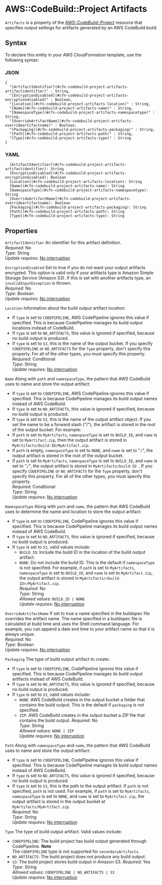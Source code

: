 # AWS::CodeBuild::Project Artifacts<a name="aws-properties-codebuild-project-artifacts"></a>

 `Artifacts` is a property of the [ AWS::CodeBuild::Project](https://docs.aws.amazon.com/AWSCloudFormation/latest/UserGuide/aws-resource-codebuild-project.html) resource that specifies output settings for artifacts generated by an AWS CodeBuild build\.

## Syntax<a name="aws-properties-codebuild-project-artifacts-syntax"></a>

To declare this entity in your AWS CloudFormation template, use the following syntax:

### JSON<a name="aws-properties-codebuild-project-artifacts-syntax.json"></a>

```
{
  "[ArtifactIdentifier](#cfn-codebuild-project-artifacts-artifactidentifier)" : String,
  "[EncryptionDisabled](#cfn-codebuild-project-artifacts-encryptiondisabled)" : Boolean,
  "[Location](#cfn-codebuild-project-artifacts-location)" : String,
  "[Name](#cfn-codebuild-project-artifacts-name)" : String,
  "[NamespaceType](#cfn-codebuild-project-artifacts-namespacetype)" : String,
  "[OverrideArtifactName](#cfn-codebuild-project-artifacts-overrideartifactname)" : Boolean,
  "[Packaging](#cfn-codebuild-project-artifacts-packaging)" : String,
  "[Path](#cfn-codebuild-project-artifacts-path)" : String,
  "[Type](#cfn-codebuild-project-artifacts-type)" : String
}
```

### YAML<a name="aws-properties-codebuild-project-artifacts-syntax.yaml"></a>

```
  [ArtifactIdentifier](#cfn-codebuild-project-artifacts-artifactidentifier): String
  [EncryptionDisabled](#cfn-codebuild-project-artifacts-encryptiondisabled): Boolean
  [Location](#cfn-codebuild-project-artifacts-location): String
  [Name](#cfn-codebuild-project-artifacts-name): String
  [NamespaceType](#cfn-codebuild-project-artifacts-namespacetype): String
  [OverrideArtifactName](#cfn-codebuild-project-artifacts-overrideartifactname): Boolean
  [Packaging](#cfn-codebuild-project-artifacts-packaging): String
  [Path](#cfn-codebuild-project-artifacts-path): String
  [Type](#cfn-codebuild-project-artifacts-type): String
```

## Properties<a name="aws-properties-codebuild-project-artifacts-properties"></a>

`ArtifactIdentifier`  <a name="cfn-codebuild-project-artifacts-artifactidentifier"></a>
 An identifier for this artifact definition\.   
*Required*: No  
*Type*: String  
*Update requires*: [No interruption](https://docs.aws.amazon.com/AWSCloudFormation/latest/UserGuide/using-cfn-updating-stacks-update-behaviors.html#update-no-interrupt)

`EncryptionDisabled`  <a name="cfn-codebuild-project-artifacts-encryptiondisabled"></a>
 Set to true if you do not want your output artifacts encrypted\. This option is valid only if your artifacts type is Amazon Simple Storage Service \(Amazon S3\)\. If this is set with another artifacts type, an `invalidInputException` is thrown\.   
*Required*: No  
*Type*: Boolean  
*Update requires*: [No interruption](https://docs.aws.amazon.com/AWSCloudFormation/latest/UserGuide/using-cfn-updating-stacks-update-behaviors.html#update-no-interrupt)

`Location`  <a name="cfn-codebuild-project-artifacts-location"></a>
Information about the build output artifact location:  
+ If `type` is set to `CODEPIPELINE`, AWS CodePipeline ignores this value if specified\. This is because CodePipeline manages its build output locations instead of CodeBuild\.
+ If `type` is set to `NO_ARTIFACTS`, this value is ignored if specified, because no build output is produced\.
+ If `type` is set to `S3`, this is the name of the output bucket\.
 If you specify `CODEPIPELINE` or `NO_ARTIFACTS` for the `Type` property, don't specify this property\. For all of the other types, you must specify this property\.   
*Required*: Conditional  
*Type*: String  
*Update requires*: [No interruption](https://docs.aws.amazon.com/AWSCloudFormation/latest/UserGuide/using-cfn-updating-stacks-update-behaviors.html#update-no-interrupt)

`Name`  <a name="cfn-codebuild-project-artifacts-name"></a>
Along with `path` and `namespaceType`, the pattern that AWS CodeBuild uses to name and store the output artifact:  
+ If `type` is set to `CODEPIPELINE`, AWS CodePipeline ignores this value if specified\. This is because CodePipeline manages its build output names instead of AWS CodeBuild\.
+ If `type` is set to `NO_ARTIFACTS`, this value is ignored if specified, because no build output is produced\.
+ If `type` is set to `S3`, this is the name of the output artifact object\. If you set the name to be a forward slash \("/"\), the artifact is stored in the root of the output bucket\.
For example:  
+  If `path` is set to `MyArtifacts`, `namespaceType` is set to `BUILD_ID`, and `name` is set to `MyArtifact.zip`, then the output artifact is stored in `MyArtifacts/build-ID/MyArtifact.zip`\. 
+  If `path` is empty, `namespaceType` is set to `NONE`, and `name` is set to "`/`", the output artifact is stored in the root of the output bucket\. 
+  If `path` is set to `MyArtifacts`, `namespaceType` is set to `BUILD_ID`, and `name` is set to "`/`", the output artifact is stored in `MyArtifacts/build-ID `\. 
 If you specify `CODEPIPELINE` or `NO_ARTIFACTS` for the `Type` property, don't specify this property\. For all of the other types, you must specify this property\.   
*Required*: Conditional  
*Type*: String  
*Update requires*: [No interruption](https://docs.aws.amazon.com/AWSCloudFormation/latest/UserGuide/using-cfn-updating-stacks-update-behaviors.html#update-no-interrupt)

`NamespaceType`  <a name="cfn-codebuild-project-artifacts-namespacetype"></a>
Along with `path` and `name`, the pattern that AWS CodeBuild uses to determine the name and location to store the output artifact:  
+ If `type` is set to `CODEPIPELINE`, CodePipeline ignores this value if specified\. This is because CodePipeline manages its build output names instead of AWS CodeBuild\.
+ If `type` is set to `NO_ARTIFACTS`, this value is ignored if specified, because no build output is produced\.
+ If `type` is set to `S3`, valid values include:
  +  `BUILD_ID`: Include the build ID in the location of the build output artifact\.
  +  `NONE`: Do not include the build ID\. This is the default if `namespaceType` is not specified\.
For example, if `path` is set to `MyArtifacts`, `namespaceType` is set to `BUILD_ID`, and `name` is set to `MyArtifact.zip`, the output artifact is stored in `MyArtifacts/<build-ID>/MyArtifact.zip`\.  
*Required*: No  
*Type*: String  
*Allowed values*: `BUILD_ID | NONE`  
*Update requires*: [No interruption](https://docs.aws.amazon.com/AWSCloudFormation/latest/UserGuide/using-cfn-updating-stacks-update-behaviors.html#update-no-interrupt)

`OverrideArtifactName`  <a name="cfn-codebuild-project-artifacts-overrideartifactname"></a>
 If set to true a name specified in the buildspec file overrides the artifact name\. The name specified in a buildspec file is calculated at build time and uses the Shell command language\. For example, you can append a date and time to your artifact name so that it is always unique\.   
*Required*: No  
*Type*: Boolean  
*Update requires*: [No interruption](https://docs.aws.amazon.com/AWSCloudFormation/latest/UserGuide/using-cfn-updating-stacks-update-behaviors.html#update-no-interrupt)

`Packaging`  <a name="cfn-codebuild-project-artifacts-packaging"></a>
The type of build output artifact to create:  
+ If `type` is set to `CODEPIPELINE`, CodePipeline ignores this value if specified\. This is because CodePipeline manages its build output artifacts instead of AWS CodeBuild\.
+ If `type` is set to `NO_ARTIFACTS`, this value is ignored if specified, because no build output is produced\.
+ If `type` is set to `S3`, valid values include:
  +  `NONE`: AWS CodeBuild creates in the output bucket a folder that contains the build output\. This is the default if `packaging` is not specified\.
  +  `ZIP`: AWS CodeBuild creates in the output bucket a ZIP file that contains the build output\.
*Required*: No  
*Type*: String  
*Allowed values*: `NONE | ZIP`  
*Update requires*: [No interruption](https://docs.aws.amazon.com/AWSCloudFormation/latest/UserGuide/using-cfn-updating-stacks-update-behaviors.html#update-no-interrupt)

`Path`  <a name="cfn-codebuild-project-artifacts-path"></a>
Along with `namespaceType` and `name`, the pattern that AWS CodeBuild uses to name and store the output artifact:  
+ If `type` is set to `CODEPIPELINE`, CodePipeline ignores this value if specified\. This is because CodePipeline manages its build output names instead of AWS CodeBuild\.
+ If `type` is set to `NO_ARTIFACTS`, this value is ignored if specified, because no build output is produced\.
+ If `type` is set to `S3`, this is the path to the output artifact\. If `path` is not specified, `path` is not used\.
For example, if `path` is set to `MyArtifacts`, `namespaceType` is set to `NONE`, and `name` is set to `MyArtifact.zip`, the output artifact is stored in the output bucket at `MyArtifacts/MyArtifact.zip`\.  
*Required*: No  
*Type*: String  
*Update requires*: [No interruption](https://docs.aws.amazon.com/AWSCloudFormation/latest/UserGuide/using-cfn-updating-stacks-update-behaviors.html#update-no-interrupt)

`Type`  <a name="cfn-codebuild-project-artifacts-type"></a>
The type of build output artifact\. Valid values include:  
+  `CODEPIPELINE`: The build project has build output generated through CodePipeline\. 
**Note**  
The `CODEPIPELINE` type is not supported for `secondaryArtifacts`\.
+  `NO_ARTIFACTS`: The build project does not produce any build output\.
+  `S3`: The build project stores build output in Amazon S3\.
*Required*: Yes  
*Type*: String  
*Allowed values*: `CODEPIPELINE | NO_ARTIFACTS | S3`  
*Update requires*: [No interruption](https://docs.aws.amazon.com/AWSCloudFormation/latest/UserGuide/using-cfn-updating-stacks-update-behaviors.html#update-no-interrupt)